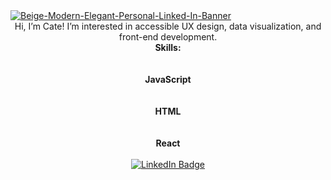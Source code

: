 <div id="header align="center">
<a href='https://postimg.cc/qhcH7DML' target='_blank'><img src='https://i.postimg.cc/LXw9NGcr/Beige-Modern-Elegant-Personal-Linked-In-Banner.png' border='0' alt='Beige-Modern-Elegant-Personal-Linked-In-Banner'/></a> 
</div>

<center>Hi, I’m Cate! I’m interested in accessible UX design, data visualization, and front-end development.
<br><b><center>Skills:</center></b></br>
<br><b><center>JavaScript</center></b></br>
<br><b><center>HTML</center></b></br>
<br><b><center>React</center></b></br>

<div id="badges">
  <a href=https://www.linkedin.com/in/cate-merritt">
    <img src="https://img.shields.io/badge/LinkedIn-blue?style=for-the-badge&logo=linkedin&logoColor=white" alt="LinkedIn Badge"/>
  </a>

